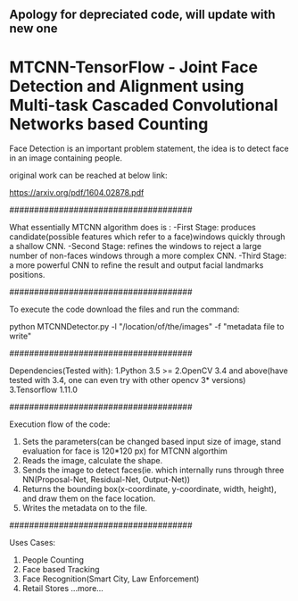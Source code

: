 ## Apology for depreciated code, will update with new one

# MTCNN-TensorFlow - Joint Face Detection and Alignment using Multi-task Cascaded Convolutional Networks based Counting
Face Detection is an important problem statement, the idea is to detect face in an image containing people.

original work can be reached at below link:

https://arxiv.org/pdf/1604.02878.pdf

#####################################

What essentially MTCNN algorithm does is :
-First Stage: produces candidate(possible features which refer to a face)windows quickly through a shallow CNN.
-Second Stage: refines the windows to reject a large number of non-faces windows through a more complex CNN.
-Third Stage: a more powerful CNN to refine the result and output facial landmarks positions.

#####################################

To execute the code download the files 
and run the command:

python MTCNNDetector.py -l "/location/of/the/images" -f "metadata file to write"

#####################################

Dependencies(Tested with):
1.Python 3.5 >=
2.OpenCV 3.4 and above(have tested with 3.4, one can even try with other opencv 3* versions)
3.Tensorflow 1.11.0

#####################################

Execution flow of the code:
1. Sets the parameters(can be changed based input size of image, stand evaluation for face is 120*120 px) for MTCNN algorthim
2. Reads the image, calculate the shape.
3. Sends the image to detect faces(ie. which internally runs through three NN(Proposal-Net, Residual-Net, Output-Net))
4. Returns the bounding box(x-coordinate, y-coordinate, width, height), and draw them on the face location.
5. Writes the metadata on to the file.

#####################################

Uses Cases:
1. People Counting
2. Face based Tracking
3. Face Recognition(Smart City, Law Enforcement)
4. Retail Stores
...more...




